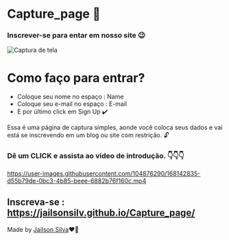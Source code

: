 # Capture_page 📄
### Inscrever-se para entar em nosso site 😉
![Captura de tela ](https://user-images.githubusercontent.com/104876290/168137520-f6fb2d4d-bb9c-4577-ad32-a72f55016c95.png)

# Como faço para entrar?
 * Coloque seu nome no espaço : Name
 * Coloque seu e-mail no espaço : E-mail
 * E por último click em Sign Up ✔️

<p> 
    Essa é uma página de captura simples, aonde você coloca seus dados e vai está se inscrevendo em um blog ou site com restrição. 🔓
</p>

### Dê um CLICK e assista ao video de introdução. 👇👇👇
https://user-images.githubusercontent.com/104876290/168142835-d55b79de-0bc3-4b85-beee-6882b76f160c.mp4


## Inscreva-se : https://jailsonsilv.github.io/Capture_page/

<p> Made by <a href="www.linkedin.com/in/Jailsondev-front-end
">Jailson Silva</a>❤️‍🔥</p>
